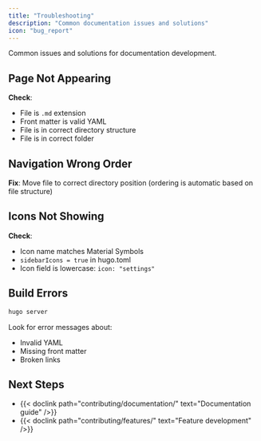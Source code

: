 ```yaml
---
title: "Troubleshooting"
description: "Common documentation issues and solutions"
icon: "bug_report"
---
```


Common issues and solutions for documentation development.

## Page Not Appearing

**Check**:
- File is `.md` extension
- Front matter is valid YAML
- File is in correct directory structure
- File is in correct folder

## Navigation Wrong Order

**Fix**: Move file to correct directory position (ordering is automatic based on file structure)

## Icons Not Showing

**Check**:
- Icon name matches Material Symbols
- `sidebarIcons = true` in hugo.toml
- Icon field is lowercase: `icon: "settings"`

## Build Errors

```bash
hugo server
```

Look for error messages about:
- Invalid YAML
- Missing front matter
- Broken links

## Next Steps

- {{< doclink path="contributing/documentation/" text="Documentation guide" />}}
- {{< doclink path="contributing/features/" text="Feature development" />}}
